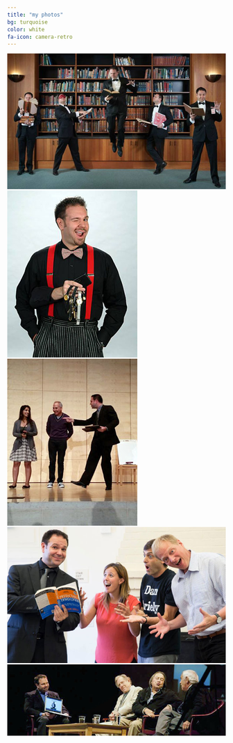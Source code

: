 ```yaml
---
title: "my photos"
bg: turquoise
color: white
fa-icon: camera-retro
---
```


<div>
<img class="row big column"  alt="levitate" src="img/levitate.jpg" />
<img class="row small column" alt="wink cutout" src="img/cutout.jpg" />
<img class="row small column" alt="on stage" src="img/stage.jpg" />
<img class="row big column"  alt="staged fun" src="img/staged.jpg" />
<img class="row full column"  alt="notebook" src="img/notebook.jpg" />
</div>

